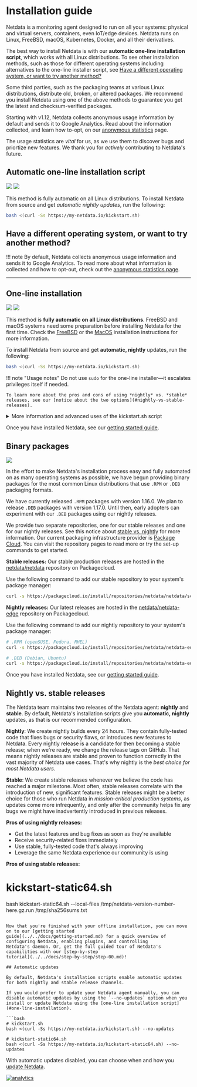 # Installation guide

Netdata is a monitoring agent designed to run on all your systems: physical and virtual servers, containers, even
IoT/edge devices. Netdata runs on Linux, FreeBSD, macOS, Kubernetes, Docker, and all their derivatives.

The best way to install Netdata is with our **automatic one-line installation script**, which works with all Linux
distributions. To see other installation methods, such as those for different operating systems including alternatives
to the one-line installer script, see [Have a different operating system, or want to try another
method?](#have-a-different-operating-system-or-want-to-try-another-method)

Some third parties, such as the packaging teams at various Linux distributions, distribute old, broken, or altered
packages. We recommend you install Netdata using one of the above methods to guarantee you get the latest and
checksum-verified packages.

Starting with v1.12, Netdata collects anonymous usage information by default and sends it to Google Analytics. Read
about the information collected, and learn how to-opt, on our [anonymous statistics](docs/anonymous-statistics.md) page.

The usage statistics are _vital_ for us, as we use them to discover bugs and priortize new features. We thank you for
_actively_ contributing to Netdata's future.

## Automatic one-line installation script

![](https://registry.my-netdata.io/api/v1/badge.svg?chart=web_log_nginx.requests_per_url&options=unaligned&dimensions=kickstart&group=sum&after=-3600&label=last+hour&units=installations&value_color=orange&precision=0) ![](https://registry.my-netdata.io/api/v1/badge.svg?chart=web_log_nginx.requests_per_url&options=unaligned&dimensions=kickstart&group=sum&after=-86400&label=today&units=installations&precision=0)

This method is fully automatic on all Linux distributions. To install Netdata from source and get _automatic nightly
updates_, run the following:

```bash
bash <(curl -Ss https://my-netdata.io/kickstart.sh)
```



## Have a different operating system, or want to try another method?

!!! note
    By default, Netdata collects anonymous usage information and sends it to Google Analytics. To read more about what information is collected and how to opt-out, check out the [anonymous statistics page](../../docs/anonymous-statistics.md).

---

## One-line installation

![](https://registry.my-netdata.io/api/v1/badge.svg?chart=web_log_nginx.requests_per_url&options=unaligned&dimensions=kickstart&group=sum&after=-3600&label=last+hour&units=installations&value_color=orange&precision=0) ![](https://registry.my-netdata.io/api/v1/badge.svg?chart=web_log_nginx.requests_per_url&options=unaligned&dimensions=kickstart&group=sum&after=-86400&label=today&units=installations&precision=0)

This method is **fully automatic on all Linux distributions**. FreeBSD and macOS systems need some preparation before installing Netdata for the first time. Check the [FreeBSD](OTHERS.md#freebsd) or the [MacOS](OTHERS.md#macos) installation instructions for more information.

To install Netdata from source and get **automatic, nightly** updates, run the following:

```bash
bash <(curl -Ss https://my-netdata.io/kickstart.sh)
```

!!! note "Usage notes"
    Do not use `sudo` for the one-line installer—it escalates privileges itself if needed.

    To learn more about the pros and cons of using *nightly* vs. *stable* releases, see our [notice about the two options](#nightly-vs-stable-releases).

<details markdown="1"><summary>More information and advanced uses of the kickstart.sh script</summary>

**What `kickstart.sh` does:**

The `kickstart.sh` script:

- Detects the Linux distro and installs the required system packages for building Netdata after asking for confirmation.
- Downloads the latest Netdata source tree to `/usr/src/netdata.git`.
- Installs Netdata by running `./netdata-installer.sh` from the source tree.
- Installs `netdata-updater.sh` to `cron.daily`, so your Netdata installation updates daily.
- Outputs details about whether the installation succeeded or failed.

**Available options:**

You can customize your Netdata installation by passing options from `kickstart.sh` to `netdata-installer.sh`. With these options, you can change the installation directory, enable/disable automatic updates, choose between the nightly (default) or stable channel, enable/disable plugins, and much more. For a full list of options, see the [`netdata-installer.sh` script](https://github.com/netdata/netdata/netdata-installer.sh#L149-L177).

Here are a few popular options:

- `--stable-channel`: Automatically update only on the release of new major versions.
- `--no-updates`: Prevent automatic updates of any kind.
- `--dont-wait`: Enable automated installs by not prompting for permission to install any required packages.
- `--dont-start-it`: Prevent the installer from starting Netdata automatically.

Here's an example of how to pass a few options through `kickstart.sh`:

```bash
bash <(curl -Ss https://my-netdata.io/kickstart.sh) --dont-wait --dont-start-it --stable-channel
```

**Verify the script's integrity:**

Verify the integrity of the script with this:

```bash
[ "8a2b054081a108dff915994ce77f2f2d" = "$(curl -Ss https://my-netdata.io/kickstart.sh | md5sum | cut -d ' ' -f 1)" ] && echo "OK, VALID" || echo "FAILED, INVALID"
```

This command outputs `OK, VALID` to confirm that the script is intact and that no one has tampered with it.

</details>

Once you have installed Netdata, see our [getting started guide](../../docs/GettingStarted.md).


## Binary packages 
![](https://raw.githubusercontent.com/netdata/netdata/master/web/gui/images/packaging-beta-tag.svg?sanitize=true)

In the effort to make Netdata's installation process easy and fully automated on as many operating systems as possible, we have begun providing binary packages for the most common Linux distributions that use `.RPM` or `.DEB` packaging formats.

We have currently released `.RPM` packages with version 1.16.0. We plan to release `.DEB` packages with version 1.17.0. Until then, early adopters can experiment with our `.DEB` packages using our nightly releases.

We provide two separate repositories, one for our stable releases and one for our nightly releases. See this notice about [stable vs. nightly](#nightly-vs-stable-releases) for more information. Our current packaging infrastructure provider is [Package Cloud](https://packagecloud.io). You can visit the repository pages to read more or try the set-up commands to get started.

**Stable releases:** Our stable production releases are hosted in the [netdata/netdata](https://packagecloud.io/netdata/netdata) repository on Packagecloud.

Use the following command to add our stable repository to your system's package manager:

```bash
curl -s https://packagecloud.io/install/repositories/netdata/netdata/script.rpm.sh | sudo bash
```

**Nightly releases:** Our latest releases are hosted in the [netdata/netdata-edge](https://packagecloud.io/netdata/netdata-edge) repository on Packagecloud.

Use the following command to add our nightly repository to your system's package manager:

```bash
# .RPM (openSUSE, Fedora, RHEL)
curl -s https://packagecloud.io/install/repositories/netdata/netdata-edge/script.rpm.sh | sudo bash

# .DEB (Debian, Ubuntu)
curl -s https://packagecloud.io/install/repositories/netdata/netdata-edge/script.deb.sh | sudo bash
```

Once you have installed Netdata, see our [getting started guide](../../docs/GettingStarted.md).


## Nightly vs. stable releases

The Netdata team maintains two releases of the Netdata agent: **nightly** and **stable**. By default, Netdata's installation scripts give you **automatic, nightly** updates, as that is our recommended configuration.

**Nightly**: We create nightly builds every 24 hours. They contain fully-tested code that fixes bugs or security flaws, or introduces new features to Netdata. Every nightly release is a candidate for then becoming a stable release; when we're ready, we change the release tags on GitHub. That means nightly releases are stable and proven to function correctly in the vast majority of Netdata use cases. That's why nightly is the *best choice for most Netdata users*.

**Stable**: We create stable releases whenever we believe the code has reached a major milestone. Most often, stable releases correlate with the introduction of new, significant features. Stable releases might be a better choice for those who run Netdata in *mission-critical production systems*, as updates come more infrequently, and only after the community helps fix any bugs we might have inadvertently introduced in previous releases.

**Pros of using nightly releases:**

  - Get the latest features and bug fixes as soon as they're available
  - Receive security-related fixes immediately
  - Use stable, fully-tested code that's always improving
  - Leverage the same Netdata experience our community is using

**Pros of using stable releases:**

# kickstart-static64.sh
bash kickstart-static64.sh --local-files /tmp/netdata-version-number-here.gz.run /tmp/sha256sums.txt
```

Now that you're finished with your offline installation, you can move on to our [getting started
guide](../../docs/getting-started.md) for a quick overview of configuring Netdata, enabling plugins, and controlling
Netdata's daemon. Or, get the full guided tour of Netdata's capabilities with our [step-by-step
tutorial](../../docs/step-by-step/step-00.md)!

## Automatic updates

By default, Netdata's installation scripts enable automatic updates for both nightly and stable release channels.

If you would prefer to update your Netdata agent manually, you can disable automatic updates by using the `--no-updates` option when you install or update Netdata using the [one-line installation script](#one-line-installation).

```bash
# kickstart.sh
bash <(curl -Ss https://my-netdata.io/kickstart.sh) --no-updates

# kickstart-static64.sh
bash <(curl -Ss https://my-netdata.io/kickstart-static64.sh) --no-updates
```

With automatic updates disabled, you can choose when and how you [update Netdata](UPDATE.md).

[![analytics](https://www.google-analytics.com/collect?v=1&aip=1&t=pageview&_s=1&ds=github&dr=https%3A%2F%2Fgithub.com%2Fnetdata%2Fnetdata&dl=https%3A%2F%2Fmy-netdata.io%2Fgithub%2Finstaller%2FREADME&_u=MAC~&cid=5792dfd7-8dc4-476b-af31-da2fdb9f93d2&tid=UA-64295674-3)](<>)
